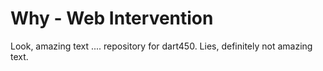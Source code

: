 # Why - Web Intervention

Look, amazing text .... repository for dart450.
Lies, definitely not amazing text.
